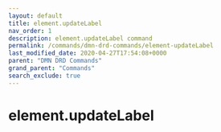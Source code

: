 ```yaml
---
layout: default
title: element.updateLabel
nav_order: 1
description: element.updateLabel command
permalink: /commands/dmn-drd-commands/element-updateLabel
last_modified_date: 2020-04-27T17:54:08+0000
parent: "DMN DRD Commands"
grand_parent: "Commands"
search_exclude: true
---
```


# element.updateLabel
